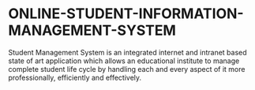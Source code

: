 # ONLINE-STUDENT-INFORMATION-MANAGEMENT-SYSTEM
Student Management System is an integrated internet and intranet based state of art application which allows an educational institute to manage complete student life cycle by handling each and every aspect of it more professionally, efficiently and effectively.
